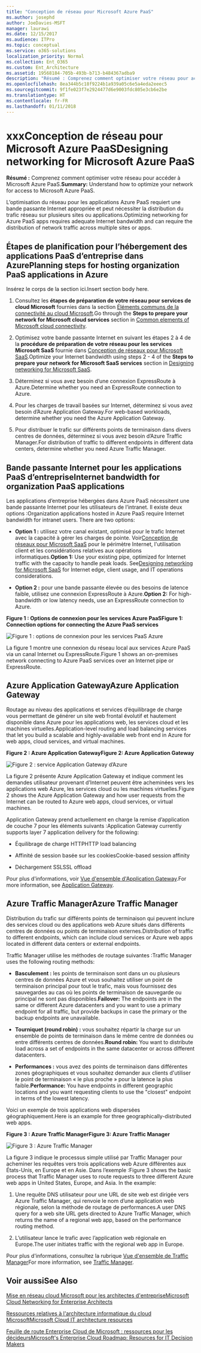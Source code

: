 ```yaml
---
title: "Conception de réseau pour Microsoft Azure PaaS"
ms.author: josephd
author: JoeDavies-MSFT
manager: laurawi
ms.date: 12/15/2017
ms.audience: ITPro
ms.topic: conceptual
ms.service: o365-solutions
localization_priority: Normal
ms.collection: Ent_O365
ms.custom: Ent_Architecture
ms.assetid: 19568184-705b-493b-b713-b484367adba9
description: "Résumé : Comprenez comment optimiser votre réseau pour accéder à Microsoft Azure PaaS."
ms.openlocfilehash: 8ea344b5c18f9224b1a939a05c6e5a4eda2eeec5
ms.sourcegitcommit: 9f1fe023f7e2924477d6e9003fdc805e3cb6e2be
ms.translationtype: HT
ms.contentlocale: fr-FR
ms.lasthandoff: 01/11/2018
---
```

# <a name="designing-networking-for-microsoft-azure-paas"></a><span data-ttu-id="c3079-103">xxxConception de réseau pour Microsoft Azure PaaS</span><span class="sxs-lookup"><span data-stu-id="c3079-103">Designing networking for Microsoft Azure PaaS</span></span>

 <span data-ttu-id="c3079-104">**Résumé :** Comprenez comment optimiser votre réseau pour accéder à Microsoft Azure PaaS.</span><span class="sxs-lookup"><span data-stu-id="c3079-104">**Summary:** Understand how to optimize your network for access to Microsoft Azure PaaS.</span></span>
  
<span data-ttu-id="c3079-105">L’optimisation du réseau pour les applications Azure PaaS requiert une bande passante Internet appropriée et peut nécessiter la distribution du trafic réseau sur plusieurs sites ou applications.</span><span class="sxs-lookup"><span data-stu-id="c3079-105">Optimizing networking for Azure PaaS apps requires adequate Internet bandwidth and can require the distribution of network traffic across multiple sites or apps.</span></span>
  
## <a name="planning-steps-for-hosting-organization-paas-applications-in-azure"></a><span data-ttu-id="c3079-106">Étapes de planification pour l’hébergement des applications PaaS d’entreprise dans Azure</span><span class="sxs-lookup"><span data-stu-id="c3079-106">Planning steps for hosting organization PaaS applications in Azure</span></span>

<span data-ttu-id="c3079-107">Insérez le corps de la section ici.</span><span class="sxs-lookup"><span data-stu-id="c3079-107">Insert section body here.</span></span>
  
1. <span data-ttu-id="c3079-108">Consultez les **étapes de préparation de votre réseau pour services de cloud Microsoft** fournies dans la section [Éléments communs de la connectivité au cloud Microsoft](common-elements-of-microsoft-cloud-connectivity.md).</span><span class="sxs-lookup"><span data-stu-id="c3079-108">Go through the **Steps to prepare your network for Microsoft cloud services** section in [Common elements of Microsoft cloud connectivity](common-elements-of-microsoft-cloud-connectivity.md).</span></span>
    
2. <span data-ttu-id="c3079-109">Optimisez votre bande passante Internet en suivant les étapes 2 à 4 de la **procédure de préparation de votre réseau pour les services Microsoft SaaS** fournie dans [Conception de réseaux pour Microsoft SaaS](designing-networking-for-microsoft-saas.md).</span><span class="sxs-lookup"><span data-stu-id="c3079-109">Optimize your Internet bandwidth using steps 2 - 4 of the **Steps to prepare your network for Microsoft SaaS services** section in [Designing networking for Microsoft SaaS](designing-networking-for-microsoft-saas.md).</span></span>
    
3. <span data-ttu-id="c3079-110">Déterminez si vous avez besoin d’une connexion ExpressRoute à Azure.</span><span class="sxs-lookup"><span data-stu-id="c3079-110">Determine whether you need an ExpressRoute connection to Azure.</span></span>
    
4. <span data-ttu-id="c3079-111">Pour les charges de travail basées sur Internet, déterminez si vous avez besoin d’Azure Application Gateway.</span><span class="sxs-lookup"><span data-stu-id="c3079-111">For web-based workloads, determine whether you need the Azure Application Gateway.</span></span>
    
5. <span data-ttu-id="c3079-112">Pour distribuer le trafic sur différents points de terminaison dans divers centres de données, déterminez si vous avez besoin d’Azure Traffic Manager.</span><span class="sxs-lookup"><span data-stu-id="c3079-112">For distribution of traffic to different endpoints in different data centers, determine whether you need Azure Traffic Manager.</span></span>
    
## <a name="internet-bandwidth-for-organization-paas-applications"></a><span data-ttu-id="c3079-113">Bande passante Internet pour les applications PaaS d’entreprise</span><span class="sxs-lookup"><span data-stu-id="c3079-113">Internet bandwidth for organization PaaS applications</span></span>

<span data-ttu-id="c3079-p101">Les applications d’entreprise hébergées dans Azure PaaS nécessitent une bande passante Internet pour les utilisateurs de l’intranet. Il existe deux options :</span><span class="sxs-lookup"><span data-stu-id="c3079-p101">Organization applications hosted in Azure PaaS require Internet bandwidth for intranet users. There are two options:</span></span>
  
- <span data-ttu-id="c3079-p102">**Option 1 :** utilisez votre canal existant, optimisé pour le trafic Internet avec la capacité à gérer les charges de pointe. Voir[Conception de réseaux pour Microsoft SaaS](designing-networking-for-microsoft-saas.md) pour le périmètre Internet, l'utilisation client et les considérations relatives aux opérations informatiques.</span><span class="sxs-lookup"><span data-stu-id="c3079-p102">**Option 1:** Use your existing pipe, optimized for Internet traffic with the capacity to handle peak loads. See[Designing networking for Microsoft SaaS](designing-networking-for-microsoft-saas.md) for Internet edge, client usage, and IT operations considerations.</span></span>
    
- <span data-ttu-id="c3079-118">**Option 2 :** pour une bande passante élevée ou des besoins de latence faible, utilisez une connexion ExpressRoute à Azure.</span><span class="sxs-lookup"><span data-stu-id="c3079-118">**Option 2:** For high-bandwidth or low latency needs, use an ExpressRoute connection to Azure.</span></span>
    
<span data-ttu-id="c3079-119">**Figure 1 : Options de connexion pour les services Azure PaaS**</span><span class="sxs-lookup"><span data-stu-id="c3079-119">**Figure 1: Connection options for connecting the Azure PaaS services**</span></span>

![Figure 1 : options de connexion pour les services PaaS Azure](images/Network_Poster/PaaS1.png)
  
<span data-ttu-id="c3079-121">La figure 1 montre une connexion du réseau local aux services Azure PaaS via un canal Internet ou ExpressRoute.</span><span class="sxs-lookup"><span data-stu-id="c3079-121">Figure 1 shows an on-premises network connecting to Azure PaaS services over an Internet pipe or ExpressRoute.</span></span>
  
## <a name="azure-application-gateway"></a><span data-ttu-id="c3079-122">Azure Application Gateway</span><span class="sxs-lookup"><span data-stu-id="c3079-122">Azure Application Gateway</span></span>

<span data-ttu-id="c3079-123">Routage au niveau des applications et services d’équilibrage de charge vous permettant de générer un site web frontal évolutif et hautement disponible dans Azure pour les applications web, les services cloud et les machines virtuelles.</span><span class="sxs-lookup"><span data-stu-id="c3079-123">Application-level routing and load balancing services that let you build a scalable and highly-available web front end in Azure for web apps, cloud services, and virtual machines.</span></span> 
  
<span data-ttu-id="c3079-124">**Figure 2 : Azure Application Gateway**</span><span class="sxs-lookup"><span data-stu-id="c3079-124">**Figure 2: Azure Application Gateway**</span></span>

![Figure 2 : service Application Gateway d’Azure](images/Network_Poster/PaaS2.png)
  
<span data-ttu-id="c3079-126">La figure 2 présente Azure Application Gateway et indique comment les demandes utilisateur provenant d’Internet peuvent être acheminées vers les applications web Azure, les services cloud ou les machines virtuelles.</span><span class="sxs-lookup"><span data-stu-id="c3079-126">Figure 2 shows the Azure Application Gateway and how user requests from the Internet can be routed to Azure web apps, cloud services, or virtual machines.</span></span>
  
<span data-ttu-id="c3079-127">Application Gateway prend actuellement en charge la remise d’application de couche 7 pour les éléments suivants :</span><span class="sxs-lookup"><span data-stu-id="c3079-127">Application Gateway currently supports layer 7 application delivery for the following:</span></span>
  
- <span data-ttu-id="c3079-128">Équilibrage de charge HTTP</span><span class="sxs-lookup"><span data-stu-id="c3079-128">HTTP load balancing</span></span>
    
- <span data-ttu-id="c3079-129">Affinité de session basée sur les cookies</span><span class="sxs-lookup"><span data-stu-id="c3079-129">Cookie-based session affinity</span></span>
    
- <span data-ttu-id="c3079-130">Déchargement SSL</span><span class="sxs-lookup"><span data-stu-id="c3079-130">SSL offload</span></span>
    
<span data-ttu-id="c3079-131">Pour plus d'informations, voir [Vue d'ensemble d'Application Gateway](https://docs.microsoft.com/azure/application-gateway/application-gateway-introduction).</span><span class="sxs-lookup"><span data-stu-id="c3079-131">For more information, see [Application Gateway](https://docs.microsoft.com/azure/application-gateway/application-gateway-introduction).</span></span>
  
## <a name="azure-traffic-manager"></a><span data-ttu-id="c3079-132">Azure Traffic Manager</span><span class="sxs-lookup"><span data-stu-id="c3079-132">Azure Traffic Manager</span></span>

<span data-ttu-id="c3079-133">Distribution du trafic sur différents points de terminaison qui peuvent inclure des services cloud ou des applications web Azure situés dans différents centres de données ou points de terminaison externes.</span><span class="sxs-lookup"><span data-stu-id="c3079-133">Distribution of traffic to different endpoints, which can include cloud services or Azure web apps located in different data centers or external endpoints.</span></span>
  
<span data-ttu-id="c3079-134">Traffic Manager utilise les méthodes de routage suivantes :</span><span class="sxs-lookup"><span data-stu-id="c3079-134">Traffic Manager uses the following routing methods:</span></span>
  
- <span data-ttu-id="c3079-135">**Basculement :** les points de terminaison sont dans un ou plusieurs centres de données Azure et vous souhaitez utiliser un point de terminaison principal pour tout le trafic, mais vous fournissez des sauvegardes au cas où les points de terminaison de sauvegarde ou principal ne sont pas disponibles.</span><span class="sxs-lookup"><span data-stu-id="c3079-135">**Failover:** The endpoints are in the same or different Azure datacenters and you want to use a primary endpoint for all traffic, but provide backups in case the primary or the backup endpoints are unavailable.</span></span>
    
- <span data-ttu-id="c3079-136">**Tourniquet (round robin) :** vous souhaitez répartir la charge sur un ensemble de points de terminaison dans le même centre de données ou entre différents centres de données.</span><span class="sxs-lookup"><span data-stu-id="c3079-136">**Round robin:** You want to distribute load across a set of endpoints in the same datacenter or across different datacenters.</span></span>
    
- <span data-ttu-id="c3079-137">**Performances :** vous avez des points de terminaison dans différentes zones géographiques et vous souhaitez demander aux clients d'utiliser le point de terminaison « le plus proche » pour la latence la plus faible.</span><span class="sxs-lookup"><span data-stu-id="c3079-137">**Performance:** You have endpoints in different geographic locations and you want requesting clients to use the "closest" endpoint in terms of the lowest latency.</span></span>
    
<span data-ttu-id="c3079-138">Voici un exemple de trois applications web dispersées géographiquement.</span><span class="sxs-lookup"><span data-stu-id="c3079-138">Here is an example for three geographically-distributed web apps.</span></span>
  
<span data-ttu-id="c3079-139">**Figure 3 : Azure Traffic Manager**</span><span class="sxs-lookup"><span data-stu-id="c3079-139">**Figure 3: Azure Traffic Manager**</span></span>

![Figure 3 : Azure Traffic Manager](images/Network_Poster/PaaS3.png)
  
<span data-ttu-id="c3079-p103">La figure 3 indique le processus simple utilisé par Traffic Manager pour acheminer les requêtes vers trois applications web Azure différentes aux États-Unis, en Europe et en Asie. Dans l’exemple :</span><span class="sxs-lookup"><span data-stu-id="c3079-p103">Figure 3 shows the basic process that Traffic Manager uses to route requests to three different Azure web apps in United States, Europe, and Asia. In the example:</span></span>
  
1. <span data-ttu-id="c3079-143">Une requête DNS utilisateur pour une URL de site web est dirigée vers Azure Traffic Manager, qui renvoie le nom d’une application web régionale, selon la méthode de routage de performances.</span><span class="sxs-lookup"><span data-stu-id="c3079-143">A user DNS query for a web site URL gets directed to Azure Traffic Manager, which returns the name of a regional web app, based on the performance routing method.</span></span>
    
2. <span data-ttu-id="c3079-144">L’utilisateur lance le trafic avec l’application web régionale en Europe.</span><span class="sxs-lookup"><span data-stu-id="c3079-144">The user initiates traffic with the regional web app in Europe.</span></span>
    
<span data-ttu-id="c3079-145">Pour plus d'informations, consultez la rubrique [Vue d'ensemble de Traffic Manager](https://docs.microsoft.com/azure/traffic-manager/traffic-manager-overview)</span><span class="sxs-lookup"><span data-stu-id="c3079-145">For more information, see [Traffic Manager](https://docs.microsoft.com/azure/traffic-manager/traffic-manager-overview).</span></span>
  
## <a name="see-also"></a><span data-ttu-id="c3079-146">Voir aussi</span><span class="sxs-lookup"><span data-stu-id="c3079-146">See Also</span></span>

[<span data-ttu-id="c3079-147">Mise en réseau cloud Microsoft pour les architectes d'entreprise</span><span class="sxs-lookup"><span data-stu-id="c3079-147">Microsoft Cloud Networking for Enterprise Architects</span></span>](microsoft-cloud-networking-for-enterprise-architects.md)
  
[<span data-ttu-id="c3079-148">Ressources relatives à l'architecture informatique du cloud Microsoft</span><span class="sxs-lookup"><span data-stu-id="c3079-148">Microsoft Cloud IT architecture resources</span></span>](microsoft-cloud-it-architecture-resources.md)

<span data-ttu-id="c3079-149">[Feuille de route Enterprise Cloud de Microsoft : ressources pour les décideurs](https://sway.com/FJ2xsyWtkJc2taRD)</span><span class="sxs-lookup"><span data-stu-id="c3079-149">[Microsoft's Enterprise Cloud Roadmap: Resources for IT Decision Makers](https://sway.com/FJ2xsyWtkJc2taRD)</span></span>



